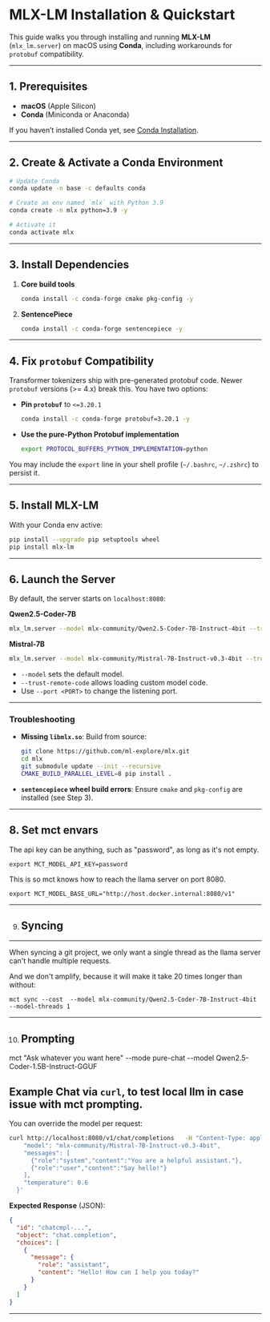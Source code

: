 # MLX-LM Installation & Quickstart


This guide walks you through installing and running **MLX-LM** (`mlx_lm.server`) on macOS using **Conda**, including workarounds for `protobuf` compatibility.

---

## 1. Prerequisites

- **macOS** (Apple Silicon)
- **Conda** (Miniconda or Anaconda)

If you haven’t installed Conda yet, see [Conda Installation](https://docs.conda.io/en/latest/miniconda.html).

---

## 2. Create & Activate a Conda Environment

```bash
# Update Conda
conda update -n base -c defaults conda

# Create an env named `mlx` with Python 3.9
conda create -n mlx python=3.9 -y

# Activate it
conda activate mlx
```

---

## 3. Install Dependencies

1. **Core build tools**
   ```bash
   conda install -c conda-forge cmake pkg-config -y
   ```
2. **SentencePiece**
   ```bash
   conda install -c conda-forge sentencepiece -y
   ```

---

## 4. Fix `protobuf` Compatibility

Transformer tokenizers ship with pre-generated protobuf code. Newer `protobuf` versions (>= 4.x) break this. You have two options:

- **Pin `protobuf`** to `<=3.20.1`
  ```bash
  conda install -c conda-forge protobuf=3.20.1 -y
  ```
- **Use the pure-Python Protobuf implementation**
  ```bash
  export PROTOCOL_BUFFERS_PYTHON_IMPLEMENTATION=python
  ```

You may include the `export` line in your shell profile (`~/.bashrc`, `~/.zshrc`) to persist it.

---

## 5. Install MLX-LM

With your Conda env active:

```bash
pip install --upgrade pip setuptools wheel
pip install mlx-lm
```

---

## 6. Launch the Server

By default, the server starts on `localhost:8080`:

**Qwen2.5-Coder-7B**

```bash
mlx_lm.server --model mlx-community/Qwen2.5-Coder-7B-Instruct-4bit --trust-remote-code
```

**Mistral-7B**

```bash
mlx_lm.server --model mlx-community/Mistral-7B-Instruct-v0.3-4bit --trust-remote-code
```

- `--model` sets the default model.
- `--trust-remote-code` allows loading custom model code.
- Use `--port <PORT>` to change the listening port.

---

### Troubleshooting

- **Missing `libmlx.so`**:
  Build from source:
  ```bash
  git clone https://github.com/ml-explore/mlx.git
  cd mlx
  git submodule update --init --recursive
  CMAKE_BUILD_PARALLEL_LEVEL=8 pip install .
  ```
- **`sentencepiece` wheel build errors**:
  Ensure `cmake` and `pkg-config` are installed (see Step 3).

---

## 8. Set mct envars

The api key can be anything, such as "password", as long as it's not empty.

```
export MCT_MODEL_API_KEY=password
```

This is so mct knows how to reach the llama server on port 8080.

```
export MCT_MODEL_BASE_URL="http://host.docker.internal:8080/v1"
```
---

9. ## Syncing

---

When syncing a git project, we only want a single thread as the llama server can't handle multiple requests.

And we don't amplify, because it will make it take 20 times longer than without:

```
mct sync --cost  --model mlx-community/Qwen2.5-Coder-7B-Instruct-4bit --model-threads 1
```

---

10. ## Prompting

mct "Ask whatever you want here" --mode pure-chat --model Qwen2.5-Coder-1.5B-Instruct-GGUF


## Example Chat via `curl`, to test local llm in case issue with mct prompting.

You can override the model per request:

```bash
curl http://localhost:8080/v1/chat/completions   -H "Content-Type: application/json"   -d '{
    "model": "mlx-community/Mistral-7B-Instruct-v0.3-4bit",
    "messages": [
      {"role":"system","content":"You are a helpful assistant."},
      {"role":"user","content":"Say hello!"}
    ],
    "temperature": 0.6
  }'
```

**Expected Response** (JSON):

```json
{
  "id": "chatcmpl-...",
  "object": "chat.completion",
  "choices": [
    {
      "message": {
        "role": "assistant",
        "content": "Hello! How can I help you today?"
      }
    }
  ]
}
```

---
